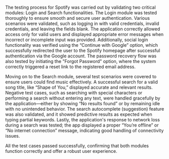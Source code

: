 The testing process for Spotify was carried out by validating two critical modules: Login and Search functionalities. The Login module was tested thoroughly to ensure smooth and secure user authentication. Various scenarios were validated, such as logging in with valid credentials, invalid credentials, and leaving the fields blank. The application correctly allowed access only for valid users and displayed appropriate error messages when incorrect or incomplete input was provided. Additionally, social login functionality was verified using the “Continue with Google” option, which successfully redirected the user to the Spotify homepage after successful authentication via the Google account. The password recovery flow was also tested by initiating the "Forgot Password" option, where the system correctly triggered a reset link to the registered email address.

Moving on to the Search module, several test scenarios were covered to ensure users could find music effectively. A successful search for a valid song title, like “Shape of You,” displayed accurate and relevant results. Negative test cases, such as searching with special characters or performing a search without entering any text, were handled gracefully by the application—either by showing “No results found” or by remaining idle with no unintended behavior. The search autocomplete (suggestion) feature was also validated, and it showed predictive results as expected when typing partial keywords. Lastly, the application's response to network loss during a search was tested; the app displayed a proper “You’re offline” or “No internet connection” message, indicating good handling of connectivity issues.

All the test cases passed successfully, confirming that both modules function correctly and offer a robust user experience.
